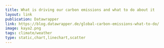 ```yaml
---
title: What is driving our carbon emissions and what to do about it
layout: link
publication: Datawrapper
link: https://blog.datawrapper.de/global-carbon-emissions-what-to-do/
image: kaya2.png
tags: climate/weather
type: static,chart,linechart,scatter
---
```

